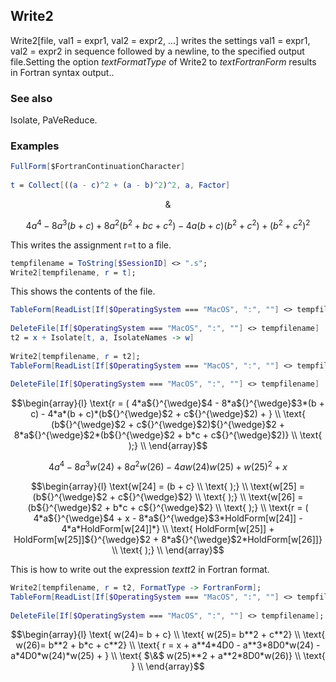 ##  Write2 

Write2[file, val1 = expr1, val2 = expr2, ...] writes the settings val1 = expr1, val2 = expr2 in sequence followed by a newline, to the specified output file.Setting the option $text{FormatType}$ of Write2 to $text{FortranForm}$ results in Fortran syntax output..

###  See also 

Isolate, PaVeReduce.

###  Examples 

```mathematica
FullForm[$FortranContinuationCharacter] 
 
t = Collect[((a - c)^2 + (a - b)^2)^2, a, Factor]
```

$$\&$$

$$4 a^4-8 a^3 (b+c)+8 a^2 \left(b^2+b c+c^2\right)-4 a (b+c) \left(b^2+c^2\right)+\left(b^2+c^2\right)^2$$

This writes the assignment r=t to a file.

```mathematica
tempfilename = ToString[$SessionID] <> ".s";
Write2[tempfilename, r = t];

```

This shows the contents of the file.

```mathematica
TableForm[ReadList[If[$OperatingSystem === "MacOS", ":", ""] <> tempfilename, String]] 
 
DeleteFile[If[$OperatingSystem === "MacOS", ":", ""] <> tempfilename]
t2 = x + Isolate[t, a, IsolateNames -> w] 
 
Write2[tempfilename, r = t2];
TableForm[ReadList[If[$OperatingSystem === "MacOS", ":", ""] <> tempfilename, String]] 
 
DeleteFile[If[$OperatingSystem === "MacOS", ":", ""] <> tempfilename]

```

$$\begin{array}{l}
 \text{r = ( 4*a${}^{\wedge}$4 - 8*a${}^{\wedge}$3*(b + c) - 4*a*(b + c)*(b${}^{\wedge}$2 + c${}^{\wedge}$2) + } \\
 \text{ (b${}^{\wedge}$2 + c${}^{\wedge}$2)${}^{\wedge}$2 + 8*a${}^{\wedge}$2*(b${}^{\wedge}$2 + b*c + c${}^{\wedge}$2)} \\
 \text{       );} \\
\end{array}$$

$$4 a^4-8 a^3 w(24)+8 a^2 w(26)-4 a w(24) w(25)+w(25)^2+x$$

$$\begin{array}{l}
 \text{w[24] = (b + c} \\
 \text{       );} \\
 \text{w[25] = (b${}^{\wedge}$2 + c${}^{\wedge}$2} \\
 \text{       );} \\
 \text{w[26] = (b${}^{\wedge}$2 + b*c + c${}^{\wedge}$2} \\
 \text{       );} \\
 \text{r = ( 4*a${}^{\wedge}$4 + x - 8*a${}^{\wedge}$3*HoldForm[w[24]] - 4*a*HoldForm[w[24]]*} \\
 \text{  HoldForm[w[25]] + HoldForm[w[25]]${}^{\wedge}$2 + 8*a${}^{\wedge}$2*HoldForm[w[26]]} \\
 \text{       );} \\
\end{array}$$

This is how to write out the expression $text{t2}$ in Fortran format.

```mathematica
Write2[tempfilename, r = t2, FormatType -> FortranForm];
TableForm[ReadList[If[$OperatingSystem === "MacOS", ":", ""] <> tempfilename, String]] 
 
DeleteFile[If[$OperatingSystem === "MacOS", ":", ""] <> tempfilename]; Clear[w, t, t2, r, tempfilename];
```

$$\begin{array}{l}
 \text{        w(24)= b + c} \\
 \text{        w(25)= b**2 + c**2} \\
 \text{        w(26)= b**2 + b*c + c**2} \\
 \text{        r = x + a**4*4D0 - a**3*8D0*w(24) - a*4D0*w(24)*w(25) + } \\
 \text{     $\&$  w(25)**2 + a**2*8D0*w(26)} \\
 \text{                  } \\
\end{array}$$